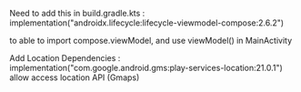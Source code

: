 
Need to add this in build.gradle.kts :
implementation("androidx.lifecycle:lifecycle-viewmodel-compose:2.6.2")

to able to import compose.viewModel, and use viewModel() in MainActivity

Add Location Dependencies :
implementation("com.google.android.gms:play-services-location:21.0.1") allow access location API (Gmaps)
